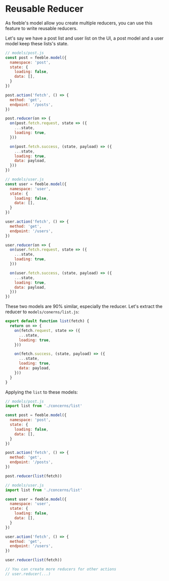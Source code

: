 # Reusable Reducer

As feeble's model allow you create multiple reducers, you can use this feature to write reusable reducers.

Let's say we have a post list and user list on the UI, a post model and a user model keep these lists's state.

```javascript
// models/post.js
const post = feeble.model({
  namespace: 'post',
  state: {
    loading: false,
    data: [],
  }
})

post.action('fetch', () => {
  method: 'get',
  endpoint: '/posts',
})

post.reducer(on => {
  on(post.fetch.request, state => ({
    ...state,
    loading: true,
  }))

  on(post.fetch.success, (state, payload) => ({
    ...state,
    loading: true,
    data: payload,
  }))
})
```

```javascript
// models/user.js
const user = feeble.model({
  namespace: 'user',
  state: {
    loading: false,
    data: [],
  }
})

user.action('fetch', () => {
  method: 'get',
  endpoint: '/users',
})

user.reducer(on => {
  on(user.fetch.request, state => ({
    ...state,
    loading: true,
  }))

  on(user.fetch.success, (state, payload) => ({
    ...state,
    loading: true,
    data: payload,
  }))
})
```

These two models are 90% similar, especially the reducer. Let's extract the reducer to `models/conerns/list.js`:

```javascript
export default function list(fetch) {
  return on => {
    on(fetch.request, state => ({
      ...state,
      loading: true,
    }))

    on(fetch.success, (state, payload) => ({
      ...state,
      loading: true,
      data: payload,
    }))
  }
}
```

Applying the `list` to these models:

```javascript
// models/post.js
import list from './concerns/list'

const post = feeble.model({
  namespace: 'post',
  state: {
    loading: false,
    data: [],
  }
})

post.action('fetch', () => {
  method: 'get',
  endpoint: '/posts',
})

post.reducer(list(fetch))
```

```javascript
// models/user.js
import list from './concerns/list'

const user = feeble.model({
  namespace: 'user',
  state: {
    loading: false,
    data: [],
  }
})

user.action('fetch', () => {
  method: 'get',
  endpoint: '/users',
})

user.reducer(list(fetch))

// You can create more reducers for other actions
// user.reducer(...)
```
